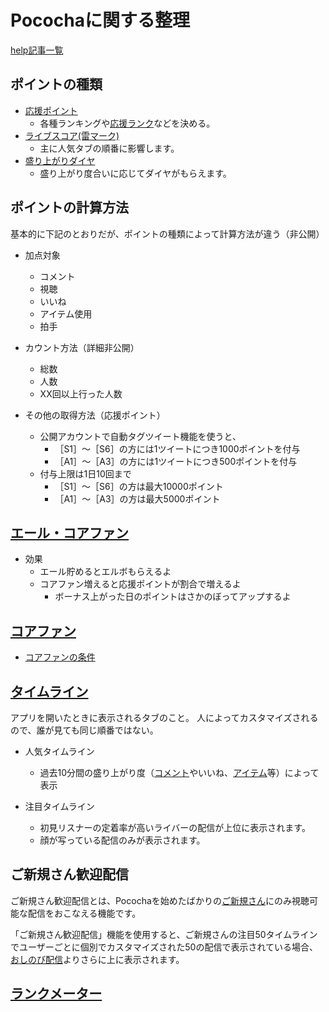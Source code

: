 # Pocochaに関する整理
[help記事一覧](https://helpfeel.com/pococha/%E8%A8%98%E4%BA%8B%E4%B8%80%E8%A6%A7-5f8cd1725f974a001ee2c15d)

## ポイントの種類

-  [応援ポイント](https://helpfeel.com/pococha/%E5%BF%9C%E6%8F%B4%E3%83%9D%E3%82%A4%E3%83%B3%E3%83%88-5e1e6e1c1fafc90017cdfe42)
	- 各種ランキングや[応援ランク](https://helpfeel.com/pococha/%E5%BF%9C%E6%8F%B4%E3%83%A9%E3%83%B3%E3%82%AF-5e1e6e1c1fafc90017cdfe5f)などを決める。
- [ライブスコア(雷マーク)](https://helpfeel.com/pococha/%E3%83%A9%E3%82%A4%E3%83%96%E3%82%B9%E3%82%B3%E3%82%A2-5e1e6e1c1fafc90017cdfe5d)
	- 主に人気タブの順番に影響します。
-  [盛り上がりダイヤ](https://helpfeel.com/pococha/%E3%83%A9%E3%82%A4%E3%83%96%E3%82%B9%E3%82%B3%E3%82%A2-5e1e6e1c1fafc90017cdfe5d)
	- 盛り上がり度合いに応じてダイヤがもらえます。

## ポイントの計算方法
基本的に下記のとおりだが、ポイントの種類によって計算方法が違う（非公開）
- 加点対象
	- コメント
	- 視聴
	- いいね
	- アイテム使用
	- 拍手

- カウント方法（詳細非公開）
	- 総数
	- 人数
	- XX回以上行った人数

- その他の取得方法（応援ポイント）
	- 公開アカウントで自動タグツイート機能を使うと、
		- ［S1］〜［S6］の方には1ツイートにつき1000ポイントを付与
		- ［A1］〜［A3］の方には1ツイートにつき500ポイントを付与
	- 付与上限は1日10回まで
		- ［S1］〜［S6］の方は最大10000ポイント
		- ［A1］〜［A3］の方は最大5000ポイント


## [ エール・コアファン](https://helpfeel.com/pococha/%E3%82%A8%E3%83%BC%E3%83%AB%E3%83%BB%E3%82%B3%E3%82%A2%E3%83%95%E3%82%A1%E3%83%B3-5ee1e727485a430038254c4c)

- 効果
	- エール貯めるとエルボもらえるよ
	- コアファン増えると応援ポイントが割合で増えるよ
		- ボーナス上がった日のポイントはさかのぼってアップするよ

## [コアファン](https://helpfeel.com/pococha/%E3%82%B3%E3%82%A2%E3%83%95%E3%82%A1%E3%83%B3-5ee8395d6f1c9e001eb47a44)

- [コアファンの条件](https://helpfeel.com/pococha/%E3%82%B3%E3%82%A2%E3%83%95%E3%82%A1%E3%83%B3%E3%81%AE%E6%9D%A1%E4%BB%B6-5ef44583457f73001e2df882)

## [タイムライン](https://helpfeel.com/pococha/%E3%82%BF%E3%82%A4%E3%83%A0%E3%83%A9%E3%82%A4%E3%83%B3-5ece1fa3163db4001e6163ef)

アプリを開いたときに表示されるタブのこと。
人によってカスタマイズされるので、誰が見ても同じ順番ではない。

- 人気タイムライン
	- 過去10分間の盛り上がり度（[コメント](https://helpfeel.com/pococha/%E3%82%B3%E3%83%A1%E3%83%B3%E3%83%88-5e9031b8283b0d00174e1ea2)やいいね、[アイテム](https://helpfeel.com/pococha/%E3%82%A2%E3%82%A4%E3%83%86%E3%83%A0-5e1e6e1c1fafc90017cdfe54)等）によって表示

- 注目タイムライン
	- 初見リスナーの定着率が高いライバーの配信が上位に表示されます。
	- 顔が写っている配信のみが表示されます。

## ご新規さん歓迎配信

ご新規さん歓迎配信とは、Pocochaを始めたばかりの[ご新規さん](https://helpfeel.com/pococha/%E3%81%94%E6%96%B0%E8%A6%8F%E3%81%95%E3%82%93-5e1e6e1c1fafc90017cdfe3a)にのみ視聴可能な配信をおこなえる機能です。

「ご新規さん歓迎配信」機能を使用すると、ご新規さんの注目50タイムラインでユーザーごとに個別でカスタマイズされた50の配信で表示されている場合、[おしのび配信](https://helpfeel.com/pococha/%E3%81%8A%E3%81%97%E3%81%AE%E3%81%B3%E9%85%8D%E4%BF%A1-5e1e6e1c1fafc90017cdfe3e)よりさらに上に表示されます。

## [ランクメーター](https://helpfeel.com/pococha/%E3%83%A9%E3%83%B3%E3%82%AF%E3%83%A1%E3%83%BC%E3%82%BF%E3%83%BC-5e1e6e1c1fafc90017cdfe61)
